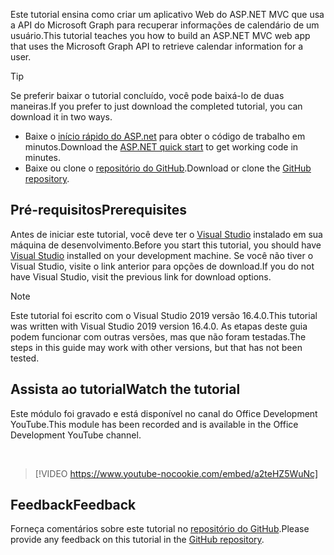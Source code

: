 <!-- markdownlint-disable MD002 MD041 -->

<span data-ttu-id="03ef3-101">Este tutorial ensina como criar um aplicativo Web do ASP.NET MVC que usa a API do Microsoft Graph para recuperar informações de calendário de um usuário.</span><span class="sxs-lookup"><span data-stu-id="03ef3-101">This tutorial teaches you how to build an ASP.NET MVC web app that uses the Microsoft Graph API to retrieve calendar information for a user.</span></span>

> [!TIP]
> <span data-ttu-id="03ef3-102">Se preferir baixar o tutorial concluído, você pode baixá-lo de duas maneiras.</span><span class="sxs-lookup"><span data-stu-id="03ef3-102">If you prefer to just download the completed tutorial, you can download it in two ways.</span></span>
>
> - <span data-ttu-id="03ef3-103">Baixe o [início rápido do ASP.net](https://developer.microsoft.com/graph/quick-start?platform=option-dotnet) para obter o código de trabalho em minutos.</span><span class="sxs-lookup"><span data-stu-id="03ef3-103">Download the [ASP.NET quick start](https://developer.microsoft.com/graph/quick-start?platform=option-dotnet) to get working code in minutes.</span></span>
> - <span data-ttu-id="03ef3-104">Baixe ou clone o [repositório do GitHub](https://github.com/microsoftgraph/msgraph-training-aspnetmvcapp).</span><span class="sxs-lookup"><span data-stu-id="03ef3-104">Download or clone the [GitHub repository](https://github.com/microsoftgraph/msgraph-training-aspnetmvcapp).</span></span>

## <a name="prerequisites"></a><span data-ttu-id="03ef3-105">Pré-requisitos</span><span class="sxs-lookup"><span data-stu-id="03ef3-105">Prerequisites</span></span>

<span data-ttu-id="03ef3-106">Antes de iniciar este tutorial, você deve ter o [Visual Studio](https://visualstudio.microsoft.com/vs/) instalado em sua máquina de desenvolvimento.</span><span class="sxs-lookup"><span data-stu-id="03ef3-106">Before you start this tutorial, you should have [Visual Studio](https://visualstudio.microsoft.com/vs/) installed on your development machine.</span></span> <span data-ttu-id="03ef3-107">Se você não tiver o Visual Studio, visite o link anterior para opções de download.</span><span class="sxs-lookup"><span data-stu-id="03ef3-107">If you do not have Visual Studio, visit the previous link for download options.</span></span>

> [!NOTE]
> <span data-ttu-id="03ef3-108">Este tutorial foi escrito com o Visual Studio 2019 versão 16.4.0.</span><span class="sxs-lookup"><span data-stu-id="03ef3-108">This tutorial was written with Visual Studio 2019 version 16.4.0.</span></span> <span data-ttu-id="03ef3-109">As etapas deste guia podem funcionar com outras versões, mas que não foram testadas.</span><span class="sxs-lookup"><span data-stu-id="03ef3-109">The steps in this guide may work with other versions, but that has not been tested.</span></span>

## <a name="watch-the-tutorial"></a><span data-ttu-id="03ef3-110">Assista ao tutorial</span><span class="sxs-lookup"><span data-stu-id="03ef3-110">Watch the tutorial</span></span>

<span data-ttu-id="03ef3-111">Este módulo foi gravado e está disponível no canal do Office Development YouTube.</span><span class="sxs-lookup"><span data-stu-id="03ef3-111">This module has been recorded and is available in the Office Development YouTube channel.</span></span>

<!-- markdownlint-disable MD033 MD034 -->
<br/>

> [!VIDEO https://www.youtube-nocookie.com/embed/a2teHZ5WuNc]
<!-- markdownlint-enable MD033 MD034 -->

## <a name="feedback"></a><span data-ttu-id="03ef3-112">Feedback</span><span class="sxs-lookup"><span data-stu-id="03ef3-112">Feedback</span></span>

<span data-ttu-id="03ef3-113">Forneça comentários sobre este tutorial no [repositório do GitHub](https://github.com/microsoftgraph/msgraph-training-aspnetmvcapp).</span><span class="sxs-lookup"><span data-stu-id="03ef3-113">Please provide any feedback on this tutorial in the [GitHub repository](https://github.com/microsoftgraph/msgraph-training-aspnetmvcapp).</span></span>
